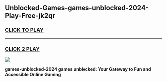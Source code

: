 
## Unblocked-Games-games-unblocked-2024-Play-Free-jk2qr
<h3>
<a href="https://premium76.site?title=games-unblocked-2024&ref=10A">CLICK TO PLAY</a></h3>
<hr>

<h3>
<a href="https://premium76.site?title=games-unblocked-2024&ref=10A">CLICK 2 PLAY</a>
  
</h3>

<a href="https://premium76.site?title=games-unblocked-2024&ref=10A"><img src="https://clearcache.store/games.png"></a>


**games-unblocked-2024 games unblocked: Your Gateway to Fun and Accessible Online Gaming**
